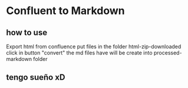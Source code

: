 # Confluent to Markdown


## how to use
Export html from confluence 
put files in the folder html-zip-downloaded
click in button "convert"
the md files have will be create into processed-markdown folder 


## tengo sueño xD
